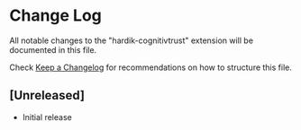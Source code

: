 # Change Log

All notable changes to the "hardik-cognitivtrust" extension will be documented in this file.

Check [Keep a Changelog](http://keepachangelog.com/) for recommendations on how to structure this file.

## [Unreleased]

- Initial release